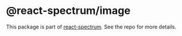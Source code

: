 # @react-spectrum/image

This package is part of [react-spectrum](https://github.com/watheia/spectrum). See the repo for more details.
